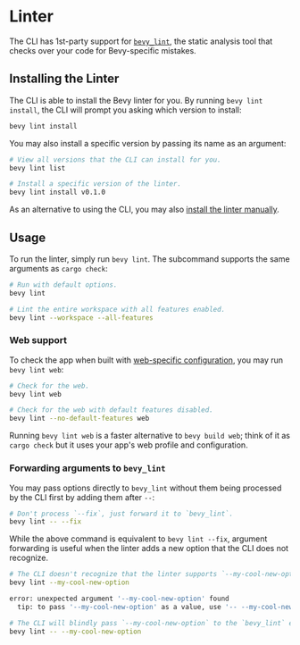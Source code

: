 # Linter

The CLI has 1st-party support for [`bevy_lint`](../linter/index.md), the static analysis tool that checks over your code for Bevy-specific mistakes.

## Installing the Linter

The CLI is able to install the Bevy linter for you. By running `bevy lint install`, the CLI will prompt you asking which version to install:

```sh
bevy lint install
```

You may also install a specific version by passing its name as an argument:

```sh
# View all versions that the CLI can install for you.
bevy lint list

# Install a specific version of the linter.
bevy lint install v0.1.0
```

As an alternative to using the CLI, you may also [install the linter manually](../linter/install.md#manual-with-rustup).

## Usage

To run the linter, simply run `bevy lint`. The subcommand supports the same arguments as `cargo check`:

```sh
# Run with default options.
bevy lint

# Lint the entire workspace with all features enabled.
bevy lint --workspace --all-features
```

### Web support

To check the app when built with [web-specific configuration](./web.md), you may run `bevy lint web`:

```sh
# Check for the web.
bevy lint web

# Check for the web with default features disabled.
bevy lint --no-default-features web
```

Running `bevy lint web` is a faster alternative to `bevy build web`; think of it as `cargo check` but it uses your app's web profile and configuration.

### Forwarding arguments to `bevy_lint`

You may pass options directly to `bevy_lint` without them being processed by the CLI first by adding them after `--`:

```sh
# Don't process `--fix`, just forward it to `bevy_lint`.
bevy lint -- --fix
```

While the above command is equivalent to `bevy lint --fix`, argument forwarding is useful when the linter adds a new option that the CLI does not recognize.

```sh
# The CLI doesn't recognize that the linter supports `--my-cool-new-option`, so it errors.
bevy lint --my-cool-new-option

error: unexpected argument '--my-cool-new-option' found
  tip: to pass '--my-cool-new-option' as a value, use '-- --my-cool-new-option'

# The CLI will blindly pass `--my-cool-new-option` to the `bevy_lint` executable.
bevy lint -- --my-cool-new-option
```

